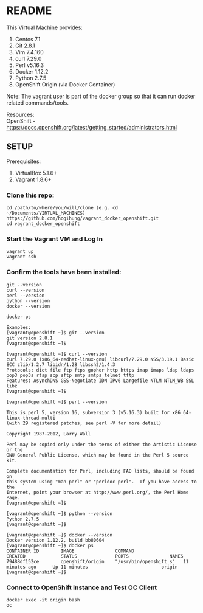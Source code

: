 # README

This Virtual Machine provides:

  1.  Centos 7.1
  2.  Git 2.8.1
  3.  Vim 7.4.160
  4.  curl 7.29.0
  5.  Perl v5.16.3
  6.  Docker 1.12.2
  7.  Python 2.7.5
  8.  OpenShift Origin (via Docker Container)

Note: The vagrant user is part of the docker group so that it can run docker 
related commands/tools.


Resources:  
OpenShift - https://docs.openshift.org/latest/getting_started/administrators.html


## SETUP

Prerequisites:

  1. VirtualBox 5.1.6+
  2. Vagrant 1.8.6+


### Clone this repo:

```
cd /path/to/where/you/will/clone (e.g. cd ~/Documents/VIRTUAL_MACHINES)
https://github.com/hogihung/vagrant_docker_openshift.git
cd vagrant_docker_openshift
```

### Start the Vagrant VM and Log In

```
vagrant up
vagrant ssh
```

### Confirm the tools have been installed:

```
git --version
curl --version
perl --version
python --version
docker --version

docker ps

Examples:
[vagrant@openshift ~]$ git --version
git version 2.8.1
[vagrant@openshift ~]$

[vagrant@openshift ~]$ curl --version
curl 7.29.0 (x86_64-redhat-linux-gnu) libcurl/7.29.0 NSS/3.19.1 Basic ECC zlib/1.2.7 libidn/1.28 libssh2/1.4.3
Protocols: dict file ftp ftps gopher http https imap imaps ldap ldaps pop3 pop3s rtsp scp sftp smtp smtps telnet tftp
Features: AsynchDNS GSS-Negotiate IDN IPv6 Largefile NTLM NTLM_WB SSL libz
[vagrant@openshift ~]$

[vagrant@openshift ~]$ perl --version

This is perl 5, version 16, subversion 3 (v5.16.3) built for x86_64-linux-thread-multi
(with 29 registered patches, see perl -V for more detail)

Copyright 1987-2012, Larry Wall

Perl may be copied only under the terms of either the Artistic License or the
GNU General Public License, which may be found in the Perl 5 source kit.

Complete documentation for Perl, including FAQ lists, should be found on
this system using "man perl" or "perldoc perl".  If you have access to the
Internet, point your browser at http://www.perl.org/, the Perl Home Page.
[vagrant@openshift ~]$

[vagrant@openshift ~]$ python --version
Python 2.7.5
[vagrant@openshift ~]$

[vagrant@openshift ~]$ docker --version
Docker version 1.12.2, build bb80604
[vagrant@openshift ~]$ docker ps
CONTAINER ID        IMAGE               COMMAND                  CREATED             STATUS              PORTS               NAMES
79488df152ce        openshift/origin    "/usr/bin/openshift s"   11 minutes ago      Up 11 minutes                           origin
[vagrant@openshift ~]$
```


### Connect to OpenShift Instance and Test OC Client

```
docker exec -it origin bash
oc
```

